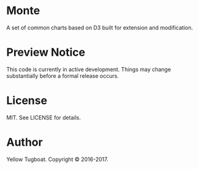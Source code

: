 # Monte
A set of common charts based on D3 built for extension and modification.

# Preview Notice
This code is currently in active development. Things may change substantially before a formal
release occurs.

# License
MIT. See LICENSE for details.

# Author
Yellow Tugboat. Copyright © 2016-2017.
